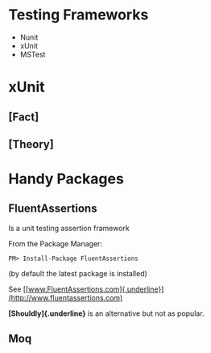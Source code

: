 # Testing Frameworks

-   Nunit
-   xUnit
-   MSTest

# xUnit

## [Fact]

## [Theory]

#

# Handy Packages

## FluentAssertions

Is a unit testing assertion framework

From the Package Manager:

```
PM> Install-Package FluentAssertions
```

(by default the latest package is installed)

See
[[www.FluentAssertions.com]{.underline}](http://www.fluentassertions.com)

**[Shouldly]{.underline}** is an alternative but not as popular.

## Moq

